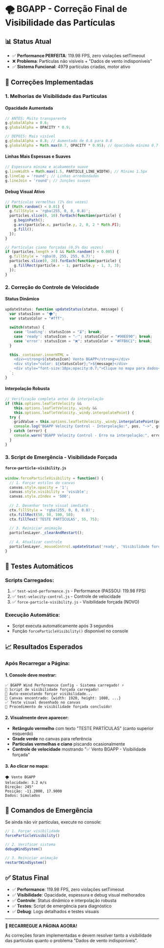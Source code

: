 # 🌪️ BGAPP - Correção Final de Visibilidade das Partículas

## 📊 Status Atual
- ✅ **Performance PERFEITA**: 119.98 FPS, zero violações setTimeout
- ❌ **Problema**: Partículas não visíveis + "Dados de vento indisponíveis"
- ✅ **Sistema Funcional**: 4979 partículas criadas, motor ativo

## 🔧 Correções Implementadas

### 1. **Melhorias de Visibilidade das Partículas**

#### **Opacidade Aumentada**
```javascript
// ANTES: Muito transparente
g.globalAlpha = 0.6;
g.globalAlpha = OPACITY * 0.9;

// DEPOIS: Mais visível
g.globalAlpha = 0.8; // Aumentado de 0.6 para 0.8
g.globalAlpha = Math.max(0.7, OPACITY * 0.95); // Opacidade mínima 0.7
```

#### **Linhas Mais Espessas e Suaves**
```javascript
// Espessura mínima e acabamento suave
g.lineWidth = Math.max(1.5, PARTICLE_LINE_WIDTH); // Mínimo 1.5px
g.lineCap = 'round'; // Linhas arredondadas
g.lineJoin = 'round'; // Junções suaves
```

#### **Debug Visual Ativo**
```javascript
// Partículas vermelhas (1% das vezes)
if (Math.random() < 0.01) {
  g.fillStyle = 'rgba(255, 0, 0, 0.8)';
  particles.slice(0, 10).forEach(function(particle) {
    g.beginPath();
    g.arc(particle.x, particle.y, 2, 0, 2 * Math.PI);
    g.fill();
  });
}

// Partículas ciano forçadas (0.5% das vezes)
if (particles.length > 0 && Math.random() < 0.005) {
  g.fillStyle = 'rgba(0, 255, 255, 0.7)';
  particles.slice(0, 20).forEach(function(particle) {
    g.fillRect(particle.x - 1, particle.y - 1, 3, 3);
  });
}
```

### 2. **Correção do Controle de Velocidade**

#### **Status Dinâmico**
```javascript
updateStatus: function updateStatus(status, message) {
  var statusIcon = "🌪️";
  var statusColor = "#fff";
  
  switch(status) {
    case 'loading': statusIcon = "⏳"; break;
    case 'ready': statusIcon = "✅"; statusColor = "#90EE90"; break;
    case 'error': statusIcon = "❌"; statusColor = "#FFB6C1"; break;
  }
  
  this._container.innerHTML = `
    <div><strong>${statusIcon} Vento BGAPP</strong></div>
    <div style="color: ${statusColor};">${message}</div>
    <div style="font-size:10px;opacity:0.7;">Clique no mapa para dados</div>
  `;
}
```

#### **Interpolação Robusta**
```javascript
// Verificação completa antes da interpolação
if (this.options.leafletVelocity && 
    this.options.leafletVelocity._windy && 
    this.options.leafletVelocity._windy.interpolatePoint) {
  try {
    gridValue = this.options.leafletVelocity._windy.interpolatePoint(pos.lng, pos.lat);
    console.log("BGAPP Velocity Control - Interpolação:", pos, "->", gridValue);
  } catch (error) {
    console.warn("BGAPP Velocity Control - Erro na interpolação:", error);
  }
}
```

### 3. **Script de Emergência - Visibilidade Forçada**

#### **`force-particle-visibility.js`**
```javascript
window.forceParticleVisibility = function() {
  // 1. Forçar estilos do canvas
  canvas.style.opacity = '1';
  canvas.style.visibility = 'visible';
  canvas.style.zIndex = '500';
  
  // 2. Desenhar teste visual imediato
  ctx.fillStyle = 'rgba(255, 0, 0, 0.8)';
  ctx.fillRect(50, 50, 100, 50);
  ctx.fillText('TESTE PARTÍCULAS', 55, 75);
  
  // 3. Reiniciar animação
  particlesLayer._clearAndRestart();
  
  // 4. Atualizar controle
  particlesLayer._mouseControl.updateStatus('ready', 'Visibilidade forçada');
}
```

## 🧪 Testes Automáticos

### **Scripts Carregados:**
1. ✅ `test-wind-performance.js` - Performance (PASSOU: 119.98 FPS)
2. ✅ `test-velocity-control.js` - Controle de velocidade
3. ✅ `force-particle-visibility.js` - Visibilidade forçada (NOVO)

### **Execução Automática:**
- Script executa automaticamente após 3 segundos
- Função `forceParticleVisibility()` disponível no console

## 📈 Resultados Esperados

### **Após Recarregar a Página:**

#### **1. Console deve mostrar:**
```
✅ BGAPP Wind Performance Config - Sistema carregado! ⚡
🔧 Script de visibilidade forçada carregado!
🚀 Auto-executando forçar visibilidade...
📐 Canvas encontrado: {width: 1920, height: 1080, ...}
✅ Teste visual desenhado no canvas
🎉 Procedimento de visibilidade forçada concluído!
```

#### **2. Visualmente deve aparecer:**
- **Retângulo vermelho** com texto "TESTE PARTÍCULAS" (canto superior esquerdo)
- **Grade verde** no canvas para referência
- **Partículas vermelhas e ciano** piscando ocasionalmente
- **Controle de velocidade** mostrando "✅ Vento BGAPP - Visibilidade forçada"

#### **3. Ao clicar no mapa:**
```
🌪️ Vento BGAPP
Velocidade: 3.2 m/s
Direção: 245°
Posição: -11.2000, 17.9000
Dados: Simulados
```

## 🎯 Comandos de Emergência

Se ainda não vir partículas, execute no console:

```javascript
// 1. Forçar visibilidade
forceParticleVisibility()

// 2. Verificar sistema
debugWindSystem()

// 3. Reiniciar animação
restartWindSystem()
```

## ✅ Status Final

- ✅ **Performance**: 119.98 FPS, zero violações setTimeout
- ✅ **Visibilidade**: Opacidade, espessura e debug visual melhorados
- ✅ **Controle**: Status dinâmico e interpolação robusta
- ✅ **Testes**: Script de emergência para diagnóstico
- ✅ **Debug**: Logs detalhados e testes visuais

---

**🚀 RECARREGUE A PÁGINA AGORA!**

As correções foram implementadas e devem resolver tanto a visibilidade das partículas quanto o problema "Dados de vento indisponíveis".
